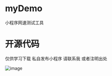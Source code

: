 # myDemo
 小程序网速测试工具

# 开源代码
 仅供学习下载
 私自发布小程序
 请联系我
 或者注明出处

 ![image](https://img-blog.csdnimg.cn/20190927135931956.jpg)
